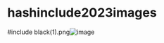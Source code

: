 # hashinclude2023images
#include black(1).png![image](https://user-images.githubusercontent.com/96968334/225422857-99ef9fd4-b97a-439f-9432-0666e8137cfb.png)

